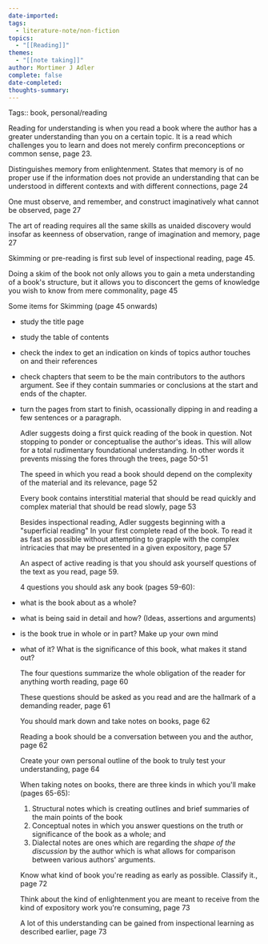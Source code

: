 ```yaml
---
date-imported: 
tags:
  - literature-note/non-fiction
topics:
  - "[[Reading]]"
themes:
  - "[[note taking]]"
author: Mortimer J Adler
complete: false
date-completed: 
thoughts-summary:
---
```


Tags:: book, personal/reading

Reading for understanding is when you read a book where the author has a greater understanding than you on a certain topic. It is a read which challenges you to learn and does not merely confirm preconceptions or common sense, page 23.

Distinguishes memory from enlightenment. States that memory is of no proper use if the information does not provide an understanding that can be understood in different contexts and with different connections, page 24

One must observe, and remember, and construct imaginatively what cannot be observed, page 27

The art of reading requires all the same skills as unaided discovery would insofar as keenness of observation, range of imagination and memory, page 27

Skimming or pre-reading is first sub level of inspectional reading, page 45.

Doing a skim of the book not only allows you to gain a meta understanding of a book's structure, but it allows you to disconcert the gems of knowledge you wish to know from mere commonality, page 45

Some items for Skimming (page 45 onwards)

- study the title page
- study the table of contents
- check the index to get an indication on kinds of topics author touches on and their references
- check chapters that seem to be the main contributors to the authors argument. See if they contain summaries or conclusions at the start and ends of the chapter.
- turn the pages from start to finish, ocassionally dipping in and reading a few sentences or a paragraph. 
  
  Adler suggests doing a first quick reading of the book in question. Not stopping to ponder or conceptualise the author's ideas. This will allow for a total rudimentary foundational understanding. In other words it prevents missing the fores through the trees, page 50-51
  
  The speed in which you read a book should depend on the complexity of the material and its relevance, page 52
  
  Every book contains interstitial material that should be read quickly and complex material that should be read slowly, page 53
  
  Besides inspectional reading, Adler suggests beginning with a "superficial reading" In your first complete read of the book. To read it as fast as possible without attempting to grapple with the complex intricacies that may be presented in a given expository, page 57
  
  An aspect of active reading is that you should ask yourself questions of the text as you read, page 59.
  
  4 questions you should ask any book (pages 59-60):
- what is the book about as a whole?
- what is being said in detail and how? (Ideas, assertions and arguments)
- is the book true in whole or in part? Make up your own mind
- what of it? What is the significance of this book, what makes it stand out?
  
  The four questions summarize the whole obligation of the reader for anything worth reading, page 60
  
  These questions should be asked as you read and are the hallmark of a demanding reader, page 61
  
  You should mark down and take notes on books, page 62
  
  Reading a book should be a conversation between you and the author, page 62
  
  Create your own personal outline of the book to truly test your understanding, page 64
  
  When taking notes on books, there are three kinds in which you'll make (pages 65-65):
  1. Structural notes which is creating outlines and brief summaries of the main points of the book
  2. Conceptual notes in which you answer questions on the truth or significance of the book as a whole; and
  3. Dialectal notes are ones which are regarding the *shape of the discussion* by the author which is what allows for comparison between various authors' arguments.
  
  
  Know what kind of book you're reading as early as possible. Classify it., page 72
  
  Think about the kind of enlightenment you are meant to receive from the kind of expository work you're consuming, page 73
  
  A lot of this understanding can be gained from inspectional learning as described earlier, page 73